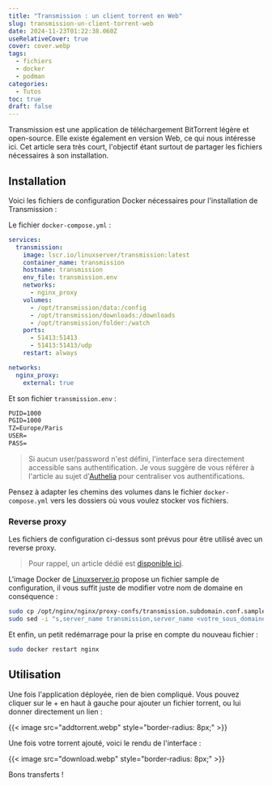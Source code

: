 ```yaml
---
title: "Transmission : un client torrent en Web"
slug: transmission-un-client-torrent-web
date: 2024-11-23T01:22:38.060Z
useRelativeCover: true
cover: cover.webp
tags:
  - fichiers
  - docker
  - podman
categories:
  - Tutos
toc: true
draft: false
---
```


Transmission est une application de téléchargement BitTorrent légère et open-source. Elle existe également en version Web, ce qui nous intéresse ici. Cet article sera très court, l'objectif étant surtout de partager les fichiers nécessaires à son installation.

## Installation

Voici les fichiers de configuration Docker nécessaires pour l'installation de Transmission :

Le fichier `docker-compose.yml` :

```yml
services:
  transmission:
    image: lscr.io/linuxserver/transmission:latest
    container_name: transmission
    hostname: transmission
    env_file: transmission.env
    networks:
      - nginx_proxy
    volumes:
      - /opt/transmission/data:/config
      - /opt/transmission/downloads:/downloads
      - /opt/transmission/folder:/watch
    ports:
      - 51413:51413
      - 51413:51413/udp
    restart: always

networks:
  nginx_proxy:
    external: true
```

Et son fichier `transmission.env` :

```txt
PUID=1000
PGID=1000
TZ=Europe/Paris
USER=
PASS=
```

> Si aucun user/password n'est défini, l'interface sera directement accessible sans authentification. Je vous suggère de vous référer à l'article au sujet d'[Authelia](/posts/authelia-serveur-dauthentification-open-source/) pour centraliser vos authentifications.

Pensez à adapter les chemins des volumes dans le fichier `docker-compose.yml` vers les dossiers où vous voulez stocker vos fichiers.

### Reverse proxy

Les fichiers de configuration ci-dessus sont prévus pour être utilisé avec un reverse proxy.

> Pour rappel, un article dédié est [disponible ici](/posts/reverse-proxy-nginx/).

L'image Docker de [Linuxserver.io](https://docs.linuxserver.io/general/swag/) propose un fichier sample de configuration, il vous suffit juste de modifier votre nom de domaine en conséquence :

```bash
sudo cp /opt/nginx/nginx/proxy-confs/transmission.subdomain.conf.sample /opt/nginx/nginx/proxy-confs/transmission.subdomain.conf
sudo sed -i "s,server_name transmission,server_name <votre_sous_domaine>,g" /opt/nginx/nginx/proxy-confs/transmission.subdomain.conf
```

Et enfin, un petit redémarrage pour la prise en compte du nouveau fichier :

```bash
sudo docker restart nginx
```

## Utilisation

Une fois l'application déployée, rien de bien compliqué. Vous pouvez cliquer sur le + en haut à gauche pour ajouter un fichier torrent, ou lui donner directement un lien :

{{< image src="addtorrent.webp" style="border-radius: 8px;" >}}

Une fois votre torrent ajouté, voici le rendu de l'interface :

{{< image src="download.webp" style="border-radius: 8px;" >}}

Bons transferts !
